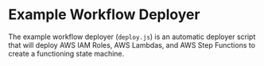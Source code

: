 # Example Workflow Deployer #

The example workflow deployer (`deploy.js`) is an automatic deployer script
that will deploy AWS IAM Roles, AWS Lambdas, and AWS Step Functions to create
a functioning state machine.
